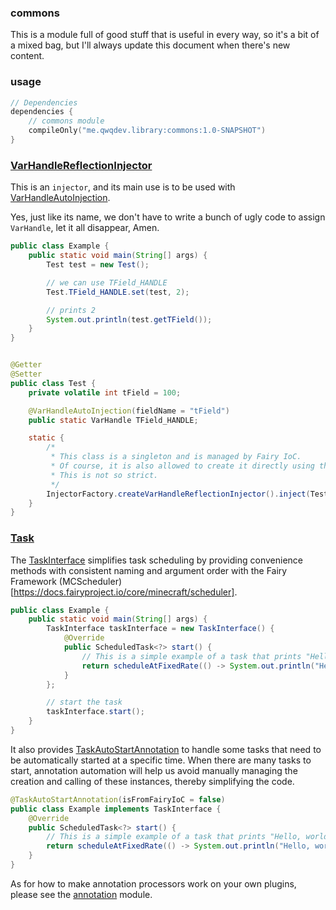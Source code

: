 ### commons

This is a module full of good stuff that is useful in every way, so it's a bit of a mixed bag, but I'll always update
this document when there's new content.

### usage

```kotlin
// Dependencies
dependencies {
    // commons module
    compileOnly("me.qwqdev.library:commons:1.0-SNAPSHOT")
}
```

### [VarHandleReflectionInjector](src/main/java/me/qwqdev/library/commons/injector/VarHandleReflectionInjector.java)

This is an `injector`, and its main use is to be used
with [VarHandleAutoInjection](src/main/java/me/qwqdev/library/commons/injector/annotation/VarHandleAutoInjection.java).

Yes, just like its name, we don't have to write a bunch of ugly code to assign `VarHandle`, let it all disappear, Amen.

```java
public class Example {
    public static void main(String[] args) {
        Test test = new Test();

        // we can use TField_HANDLE
        Test.TField_HANDLE.set(test, 2);

        // prints 2
        System.out.println(test.getTField());
    }
}
```

```java

@Getter
@Setter
public class Test {
    private volatile int tField = 100;

    @VarHandleAutoInjection(fieldName = "tField")
    public static VarHandle TField_HANDLE;

    static {
        /*
         * This class is a singleton and is managed by Fairy IoC.
         * Of course, it is also allowed to create it directly using the factory or directly creating it.
         * This is not so strict.
         */
        InjectorFactory.createVarHandleReflectionInjector().inject(Test.class);
    }
}
```

### [Task](src/main/java/me/qwqdev/library/commons/task)

The [TaskInterface](src/main/java/me/qwqdev/library/commons/task/TaskInterface.java)
simplifies task scheduling by providing convenience methods with consistent naming and argument order with the Fairy Framework (MCScheduler)[https://docs.fairyproject.io/core/minecraft/scheduler].

```java
public class Example {
    public static void main(String[] args) {
        TaskInterface taskInterface = new TaskInterface() {
            @Override
            public ScheduledTask<?> start() {
                // This is a simple example of a task that prints "Hello, world!" every second.
                return scheduleAtFixedRate(() -> System.out.println("Hello, world!"), 0, 1000);
            }
        };

        // start the task
        taskInterface.start();
    }
}
```

It also provides [TaskAutoStartAnnotation](src/main/java/me/qwqdev/library/commons/task/annotation/TaskAutoStartAnnotation.java) to handle some tasks that need to be automatically started at a specific time. When there are many tasks to start, annotation automation will help us avoid manually managing the creation and calling of these instances, thereby simplifying the code.

```java
@TaskAutoStartAnnotation(isFromFairyIoC = false)
public class Example implements TaskInterface {
    @Override
    public ScheduledTask<?> start() {
        // This is a simple example of a task that prints "Hello, world!" every second.
        return scheduleAtFixedRate(() -> System.out.println("Hello, world!"), 0, 1000);
    }
}
```

As for how to make annotation processors work on your own plugins, please see the [annotation](../annotation/README.md) module.